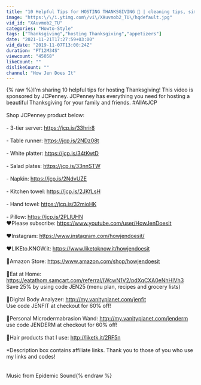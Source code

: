```yaml
---
title: "10 Helpful Tips for HOSTING THANKSGIVING 🦃 | cleaning tips, simple appetizers & Thanksgiving decor"
image: "https:\/\/i.ytimg.com\/vi\/XAuvmob2_TU\/hqdefault.jpg"
vid_id: "XAuvmob2_TU"
categories: "Howto-Style"
tags: ["Thanksgiving","hosting Thanksgiving","appetizers"]
date: "2021-11-21T17:27:59+03:00"
vid_date: "2019-11-07T13:00:24Z"
duration: "PT12M34S"
viewcount: "45058"
likeCount: ""
dislikeCount: ""
channel: "How Jen Does It"
---
```

{% raw %}I'm sharing 10 helpful tips for hosting Thanksgiving! This video is sponsored by JCPenney. JCPenney has everything you need for hosting a beautiful Thanksgiving for your family and friends. #AllAtJCP<br /><br />Shop JCPenney product below:<br /><br />- 3-tier server: <a rel="nofollow" target="blank" href="https://jcp.is/33hrir8">https://jcp.is/33hrir8</a><br /><br />- Table runner: <a rel="nofollow" target="blank" href="https://jcp.is/2NDz08t">https://jcp.is/2NDz08t</a><br /><br />- White platter: <a rel="nofollow" target="blank" href="https://jcp.is/34tKwtD">https://jcp.is/34tKwtD</a><br /><br />- Salad plates: <a rel="nofollow" target="blank" href="https://jcp.is/33nnSTW">https://jcp.is/33nnSTW</a><br /><br />- Napkin: <a rel="nofollow" target="blank" href="https://jcp.is/2NdvUZE">https://jcp.is/2NdvUZE</a><br /><br />- Kitchen towel: <a rel="nofollow" target="blank" href="https://jcp.is/2JKfLsH">https://jcp.is/2JKfLsH</a><br /><br />- Hand towel: <a rel="nofollow" target="blank" href="https://jcp.is/32mioHK">https://jcp.is/32mioHK</a><br /><br />- Pillow: <a rel="nofollow" target="blank" href="https://jcp.is/2PLIUHN">https://jcp.is/2PLIUHN</a><br />❤️Please subscribe: <a rel="nofollow" target="blank" href="https://www.youtube.com/user/HowJenDoesIt">https://www.youtube.com/user/HowJenDoesIt</a><br /><br />❤️Instagram: <a rel="nofollow" target="blank" href="https://www.instagram.com/howjendoesit/">https://www.instagram.com/howjendoesit/</a><br /><br />❤️LIKEto.KNOW.it:  <a rel="nofollow" target="blank" href="https://www.liketoknow.it/howjendoesit">https://www.liketoknow.it/howjendoesit</a><br /><br />💙Amazon Store: <a rel="nofollow" target="blank" href="https://www.amazon.com/shop/howjendoesit">https://www.amazon.com/shop/howjendoesit</a><br /><br />💙Eat at Home: <a rel="nofollow" target="blank" href="https://eatathom.samcart.com/referral/IWcwN1V2/pdXqCXA0eNhHIVh3">https://eatathom.samcart.com/referral/IWcwN1V2/pdXqCXA0eNhHIVh3</a><br />Save 25% by using code JEN25 (menu plan, recipes and grocery lists)<br /><br />💜Digital Body Analyzer: <a rel="nofollow" target="blank" href="http://my.vanityplanet.com/jenfit">http://my.vanityplanet.com/jenfit</a><br />Use code JENFIT at checkout for 60% off!<br /><br />💜Personal Microdermabrasion Wand: <a rel="nofollow" target="blank" href="http://my.vanityplanet.com/jenderm">http://my.vanityplanet.com/jenderm</a><br />use code JENDERM at checkout for 60% off!<br /><br />💜Hair products that I use: <a rel="nofollow" target="blank" href="http://liketk.it/2RF5n">http://liketk.it/2RF5n</a><br /><br />*Description box contains affiliate links. Thank you to those of you who use my links and codes!<br /><br /><br />Music from Epidemic Sound{% endraw %}
